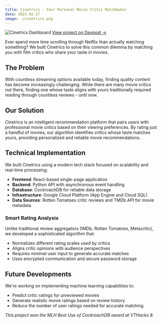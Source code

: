 ```yaml
---
title: Cinetrics - Your Personal Movie Critic Matchmaker
date: 2021-02-27
image: ./cinetrics.png
---
```


<div class="flex flex-col items-center w-full my-8">
    <img 
        src="/posts/cinetrics/cinetrics.png" 
        alt="Cinetrics Dashboard" 
        class="w-3/4 md:w-2/3 lg:w-1/2 h-auto rounded-lg shadow-lg" 
    />
    <a 
        href="https://devpost.com/software/cinetrics" 
        class="mt-2 text-sm text-blue-300 hover:text-blue-400 italic"
        target="_blank" 
        rel="noopener noreferrer"
    >
        View project on Devpost →
    </a>
</div>

Ever spend more time scrolling through Netflix than actually watching something? We built Cinetrics to solve this common dilemma by matching you with film critics who share your taste in movies.

## The Problem

With countless streaming options available today, finding quality content has become increasingly challenging. While there are many movie critics out there, finding one whose taste aligns with yours traditionally required reading through countless reviews - until now.

## Our Solution

Cinetrics is an intelligent recommendation platform that pairs users with professional movie critics based on their viewing preferences. By rating just a handful of movies, our algorithm identifies critics whose taste matches yours, providing personalized and reliable movie recommendations.

## Technical Implementation

We built Cinetrics using a modern tech stack focused on scalability and real-time processing:

- **Frontend**: React-based single-page application
- **Backend**: Python API with asynchronous event handling
- **Database**: CockroachDB for reliable data storage
- **Infrastructure**: Google Cloud Platform (App Engine and Cloud SQL)
- **Data Sources**: Rotten Tomatoes critic reviews and TMDb API for movie metadata

### Smart Rating Analysis

Unlike traditional review aggregators (IMDb, Rotten Tomatoes, Metacritic), we developed a sophisticated algorithm that:
- Normalizes different rating scales used by critics
- Aligns critic opinions with audience perspectives
- Requires minimal user input to generate accurate matches
- Uses encrypted communication and secure password storage

## Future Developments

We're working on implementing machine learning capabilities to:
- Predict critic ratings for unreviewed movies
- Generate realistic movie ratings based on review history
- Reduce the number of user ratings needed for accurate matching

*This project won the MLH Best Use of CockroachDB award at VTHacks 8.*